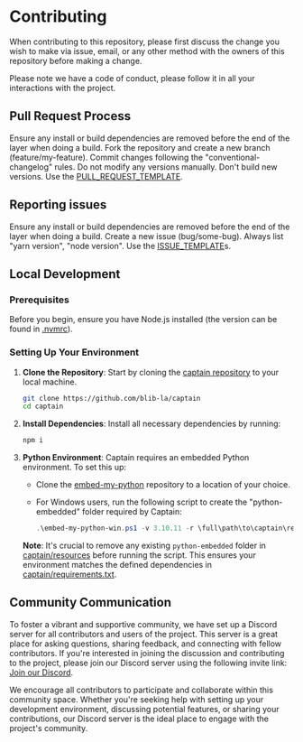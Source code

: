 # Contributing

When contributing to this repository, please first discuss the change you wish to make via issue,
email, or any other method with the owners of this repository before making a change.

Please note we have a code of conduct, please follow it in all your interactions with the project.

## Pull Request Process

Ensure any install or build dependencies are removed before the end of the layer when doing a build.
Fork the repository and create a new branch (feature/my-feature). Commit changes following the
"conventional-changelog" rules. Do not modify any versions manually. Don't build new versions. Use
the [PULL_REQUEST_TEMPLATE](PULL_REQUEST_TEMPLATE.md).

## Reporting issues

Ensure any install or build dependencies are removed before the end of the layer when doing a build.
Create a new issue (bug/some-bug). Always list "yarn version", "node version". Use the
[ISSUE_TEMPLATE](./ISSUE_TEMPLATE/)s.

## Local Development

### Prerequisites

Before you begin, ensure you have Node.js installed (the version can be found in
[.nvmrc](../.nvmrc)).

### Setting Up Your Environment

1. **Clone the Repository**: Start by cloning the
   [captain repository](https://github.com/blib-la/captain) to your local machine.

    ```bash
    git clone https://github.com/blib-la/captain
    cd captain
    ```

2. **Install Dependencies**: Install all necessary dependencies by running:

    ```bash
    npm i
    ```

3. **Python Environment**: Captain requires an embedded Python environment. To set this up:

    - Clone the [embed-my-python](https://github.com/blib-la/embed-my-python) repository to a
      location of your choice.

    - For Windows users, run the following script to create the "python-embedded" folder required by
      Captain:

        ```powershell
        .\embed-my-python-win.ps1 -v 3.10.11 -r \full\path\to\captain\requirements.txt -d \full\path\to\captain\resources\python-embedded -a ..\.
        ```

    **Note**: It's crucial to remove any existing `python-embedded` folder in
    [captain/resources](../resources/) before running the script. This ensures your environment
    matches the defined dependencies in [captain/requirements.txt](../requirements.txt).

## Community Communication

To foster a vibrant and supportive community, we have set up a Discord server for all contributors
and users of the project. This server is a great place for asking questions, sharing feedback, and
connecting with fellow contributors. If you're interested in joining the discussion and contributing
to the project, please join our Discord server using the following invite link:
[Join our Discord](https://discord.com/invite/m3TBB9XEkb).

We encourage all contributors to participate and collaborate within this community space. Whether
you're seeking help with setting up your development environment, discussing potential features, or
sharing your contributions, our Discord server is the ideal place to engage with the project's
community.
